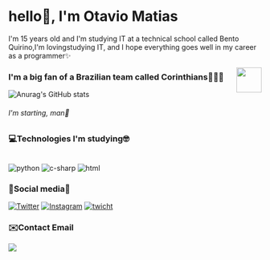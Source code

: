 # hello👋, I'm Otavio Matias
<p> I'm 15 years old and I'm studying IT at a technical school called Bento Quirino,I'm lovingstudying IT, and I hope everything goes well in my career as a programmer✨</p>

<img src="https://a.espncdn.com/combiner/i?img=/i/teamlogos/soccer/500/874.png" min-width="400px" max-width="50px" width="50px" align="right" >

### I'm a big fan of a Brazilian team called Corinthians🦅🖤🤍

![Anurag's GitHub stats](https://github-readme-stats.vercel.app/api?username=Kotaviozx1n&show_icons=true&theme=dracula)
###### I'm starting, man🥺

### 💻Technologies I'm studying🤓

<div style="display:inline_block"><br/>
<img aling="center" alt="python" src="https://img.shields.io/badge/Python-3776AB?style=for-the-badge&logo=python&logoColor=white"/>
<img aling="center" alt="c-sharp" src="https://img.shields.io/badge/C%23-239120?style=for-the-badge&logo=c-sharp&logoColor=white"/>
<img aling="center" alt="html" src="https://img.shields.io/badge/HTML-239120?style=for-the-badge&logo=html5&logoColor=white"/>
  
### 🚩Social media👀
  
[![Twitter](https://img.shields.io/badge/Twitter-1DA1F2?style=for-the-badge&logo=twitter&logoColor=white)](https://twitter.com/VaporishGnome95)
[![Instagram](https://img.shields.io/badge/Instagram-E4405F?style=for-the-badge&logo=instagram&logoColor=white)](https://instagram.com/otaviozx1n)
[![twicht](https://img.shields.io/badge/Twitch-9146FF?style=for-the-badge&logo=twitch&logoColor=white)](https://www.twitch.tv/kotaviozx1n)

### ✉️Contact Email
 </a>
 <a href="mailto:otaviomed2008@gmail.com" target="_blank" alt="Linkedin">
    <img src="https://img.shields.io/badge/Email-1C1C1C?style=for-the-badge&logo=gmail&logoColor=8A2BE2"/>
  </a>
